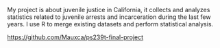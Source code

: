 My project is about juvenile justice in California, it collects and analyzes statistics related to juvenile arrests and incarceration during the last few years. I use R to merge existing datasets and perform statistical analysis.

https://github.com/Mauxca/ps239t-final-project